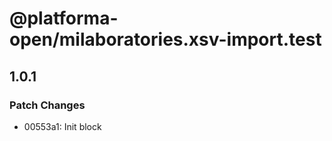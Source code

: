 # @platforma-open/milaboratories.xsv-import.test

## 1.0.1

### Patch Changes

- 00553a1: Init block
